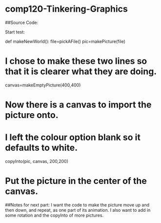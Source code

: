 # comp120-Tinkering-Graphics

##Source Code:

Start test:

def makeNewWorld():
  file=pickAFile()
  pic=makePicture(file)
  # I chose to make these two lines so that it is clearer what they are doing.
  
  canvas=makeEmptyPicture(400,400)
  # Now there is a canvas to import the picture onto.
  # I left the colour option blank so it defaults to white.
  
  copyInto(pic, canvas, 200,200)
  # Put the picture in the center of the canvas.
  
##Notes for next part:
I want the code to make the picture move up and then down, and repeat, as one part of its animation.
I also want to add in some rotation and the copyInto of more pictures.
  
